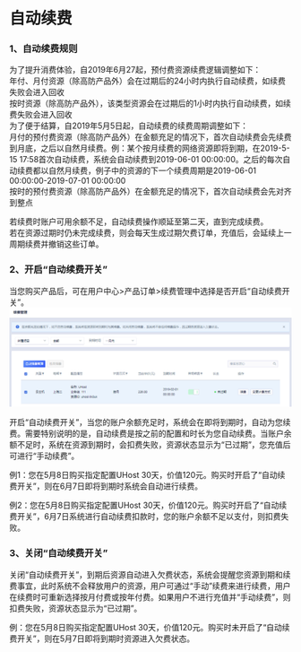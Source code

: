 

# 自动续费 

### 1、自动续费规则

为了提升消费体验，自2019年6月27起，预付费资源续费逻辑调整如下：  
年付、月付资源（除高防产品外）会在过期后的24小时内执行自动续费，如续费失败会进入回收  
按时资源（除高防产品外），该类型资源会在过期后的1小时内执行自动续费，如续费失败会进入回收  
为了便于结算，自2019年5月5日起，自动续费的续费周期调整如下：  
月付的预付费资源（除高防产品外）在金额充足的情况下，首次自动续费会先续费到月底，之后以自然月续费。例：某个按月续费的网络资源即将到期，在2019-5-15
17:58首次自动续费，系统会自动续费到2019-06-01
00:00:00。之后的每次自动续费都以自然月续费，例子中的资源的下一个续费周期是2019-06-01
00:00:00-2019-07-01 00:00:00  
按时的预付费资源（除高防产品外）在金额充足的情况下，首次自动续费会先对齐到整点

若续费时账户可用余额不足，自动续费操作顺延至第二天，直到完成续费。  
若在资源过期时仍未完成续费，则会每天生成过期欠费订单，充值后，会延续上一周期续费并撤销这些订单。  

### 2、开启“自动续费开关”

当您购买产品后，可在用户中心\>产品订单\>续费管理中选择是否开启“自动续费开关”。  
![](/images/截图_20190122104848.png)

开启“自动续费开关”，当您的账户余额充足时，系统会在即将到期时，自动为您续费。需要特别说明的是，自动续费是按之前的配置和时长为您自动续费。当账户余额不足时，系统在资源到期时，会扣费失败，资源状态显示为“已过期”，您充值后可进行“手动续费”。

例1：您在5月8日购买指定配置UHost 30天，价值120元。购买时开启了“自动续费开关”，则在6月7日即将到期时系统会自动进行续费。

例2：您在5月8日购买指定配置UHost
30天，价值120元。购买时开启了“自动续费开关”，6月7日系统进行自动续费扣款时，您的账户余额不足以支付，则扣费失败。

### 3、关闭“自动续费开关”

关闭“自动续费开关”，到期后资源自动进入欠费状态，系统会提醒您资源到期和续费事宜，此时系统不会释放用户的资源，用户可通过“手动”续费来进行续费，用户在续费时可重新选择按月付费或按年付费。如果用户不进行充值并“手动续费”，则扣费失败，资源状态显示为“已过期”。

例：您在5月8日购买指定配置UHost 30天，价值120元。购买时未开启了“自动续费开关”，则在5月7日即将到期时资源进入欠费状态。

